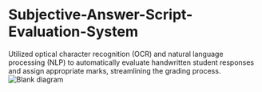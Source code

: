 # Subjective-Answer-Script-Evaluation-System
Utilized optical character recognition (OCR) and natural language processing (NLP) to automatically evaluate handwritten student responses and assign appropriate marks, streamlining the grading process.
![Blank diagram](https://github.com/user-attachments/assets/ab91785a-4b1a-4557-89fb-87627a4d2788)
